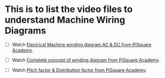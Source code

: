 # This is to list the video files to understand Machine Wiring Diagrams

- [ ] Watch [Electrical Machine winding diagram AC & DC from PiSquare Academy](https://youtu.be/EZjpNooSXIo).
- [ ] Watch [Complete concept of winding diagram from PiSquare Academy](https://youtu.be/25D-P3QpEAQ).
- [ ] Watch [Pitch factor & Distribution factor from PiSquare Academy](https://youtu.be/NwkvONWnzzM).


